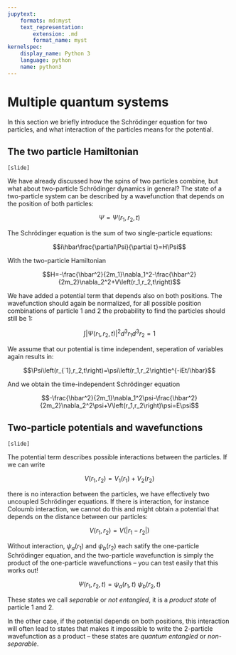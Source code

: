 ```yaml
---
jupytext:
    formats: md:myst
    text_representation:
        extension: .md
        format_name: myst
kernelspec:
    display_name: Python 3
    language: python
    name: python3
---
```


# Multiple quantum systems

<!-- [G 5.1] -->
In this section we briefly introduce the Schrödinger equation for two particles, and what interaction of the particles means for the potential.


## The two particle Hamiltonian

`[slide]`

We have already discussed how the spins of two particles combine, but what about two-particle Schrödinger dynamics in general? The state of a two-particle system can be described by a wavefunction that depends on the position of both particles: 

$$\Psi=\Psi\left(r_1,r_2,t\right)$$

The Schrödinger equation is the sum of two single-particle equations:

$$i\hbar\frac{\partial\Psi}{\partial t}=H\Psi$$

With the two-particle Hamiltonian

$$H=-\frac{\hbar^2}{2m_1}\nabla_1^2-\frac{\hbar^2}{2m_2}\nabla_2^2+V\left(r_1,r_2,t\right)$$

We have added a potential term that depends also on both positions. The wavefunction should again be normalized, for all possible position combinations of particle 1 and 2 the probability to find the particles should still be 1:

$$\int\left|\Psi\left(r_1,r_2,t\right)\right|^2{d^3r}_1{d^3r}_2=1$$

We assume that our potential is time independent, seperation of variables again results in:

$$\Psi\left(r_{`1},r_2,t\right)=\psi\left(r_1,r_2\right)e^{-iEt/\hbar}$$

And we obtain the time-independent Schrödinger equation

$$-\frac{\hbar^2}{2m_1}\nabla_1^2\psi-\frac{\hbar^2}{2m_2}\nabla_2^2\psi+V\left(r_1,r_2\right)\psi=E\psi$$

## Two-particle potentials and wavefunctions

`[slide]`

The potential term describes possible interactions between the particles. If we can write 

$$V\left(r_1,r_2\right)=V_1\left(r_1\right)+V_2\left(r_2\right)$$

there is no interaction between the particles, we have effectively two uncoupled Schrödinger equations. If there is interaction, for instance Coloumb interaction, we cannot do this and might obtain a potential that depends on the distance between our particles:

$$V\left(r_1,r_2\right)=V\left(\left|r_1-r_2\right|\right)$$

Without interaction, $\psi_a\left(r_1\right)$ and $\psi_b\left(r_2\right)$ each satify the one-particle Schrödinger equation, and the two-particle wavefunction is simply the product of the one-particle wavefunctions – you can test easily that this works out!

$$\Psi\left(r_1,r_2,t\right)=\psi_a\left(r_1,t)\ \psi_b(r_2,t\right)$$

These states we call *separable* or *not entangled*, it is a *product state* of particle 1 and 2.

In the other case, if the potential depends on both positions, this interaction will often lead to states that makes it impossible to write the 2-particle wavefunction as a product – these states are *quantum entangled* or *non-separable*.

